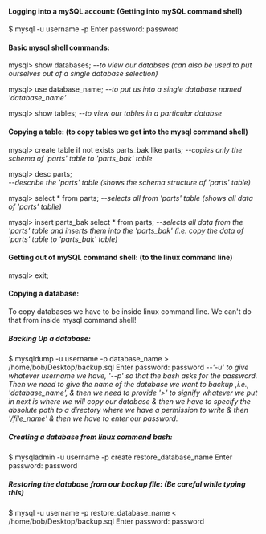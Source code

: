 #### ****Logging into a mySQL account: (Getting into mySQL command shell)****

$ mysql -u username -p
Enter password: password




#### ****Basic mysql shell commands:****

mysql> show databases;
	*--to view our databses (can also be used to put ourselves out of a single database selection)*

mysql> use database_name;
	*--to put us into a single database named 'database_name'*

mysql> show tables;
	*--to view our tables in a particular databse*




#### ****Copying a table: (to copy tables we get into the mysql command shell)****

mysql> create table if not exists parts_bak like parts;
	*--copies only the schema of 'parts' table to 'parts_bak' table*

mysql> desc parts;					
	*--describe the 'parts' table (shows the schema structure of 'parts' table)*

mysql> select * from parts;
	*--selects all from 'parts' table (shows all data of 'parts' tablle)*

mysql> insert parts_bak select * from parts;
	*--selects all data from the 'parts' table and inserts them into the 'parts_bak' (i.e. copy the data of 'parts' table to 'parts_bak' table)*




#### ****Getting out of mySQL command shell: (to the linux command line)****

mysql> exit;




#### ****Copying a database:****

 To copy databases we have to be inside linux command line. We can't do that from inside mysql command shell!


##### ****Backing Up a database:****

$ mysqldump -u username -p database_name > /home/bob/Desktop/backup.sql
Enter password: password
	*--'-u' to give whatever username we have, '--p' so that the bash asks for the password. Then we need to give the name of the database we want to backup ,i.e., 'database_name', & then we need to provide '>' to signify whatever we put in next is where we will copy our database & then we have to specify the absolute path to a directory where we have a permission to write & then '/file_name' & then we have to enter our password.*

##### ****Creating a database from linux command bash:****

$ mysqladmin -u username -p create restore_database_name
Enter password: password

##### ****Restoring the database from our backup file:**** (Be careful while typing this)

$ mysql -u username -p restore_database_name < /home/bob/Desktop/backup.sql
Enter password: password
